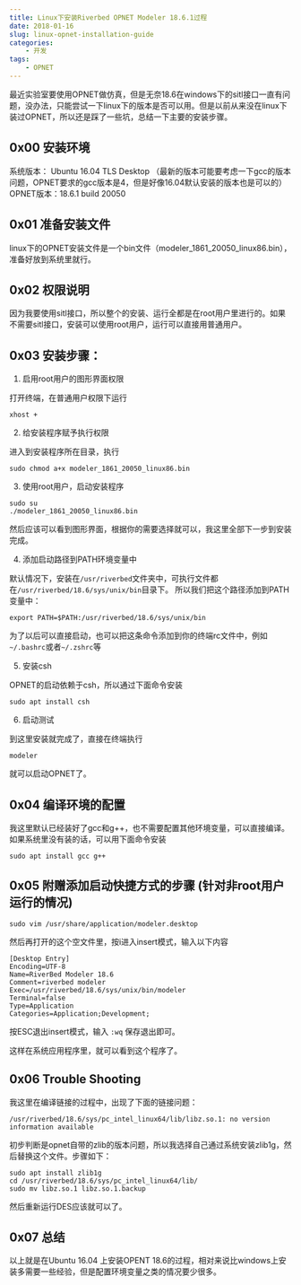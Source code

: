 ```yaml
---
title: Linux下安装Riverbed OPNET Modeler 18.6.1过程
date: 2018-01-16
slug: linux-opnet-installation-guide
categories:
    - 开发
tags:
    - OPNET
---
```


最近实验室要使用OPNET做仿真，但是无奈18.6在windows下的sitl接口一直有问题，没办法，只能尝试一下linux下的版本是否可以用。但是以前从来没在linux下装过OPNET，所以还是踩了一些坑，总结一下主要的安装步骤。

<!--more-->

## 0x00 安装环境
系统版本： Ubuntu 16.04 TLS Desktop （最新的版本可能要考虑一下gcc的版本问题，OPNET要求的gcc版本是4，但是好像16.04默认安装的版本也是可以的）
OPNET版本：18.6.1 build 20050

## 0x01 准备安装文件
linux下的OPNET安装文件是一个bin文件（modeler_1861_20050_linux86.bin），准备好放到系统里就行。

## 0x02 权限说明
因为我要使用sitl接口，所以整个的安装、运行全都是在root用户里进行的。如果不需要sitl接口，安装可以使用root用户，运行可以直接用普通用户。

## 0x03 安装步骤：
1. 启用root用户的图形界面权限

打开终端，在普通用户权限下运行
```
xhost +
```

2. 给安装程序赋予执行权限

进入到安装程序所在目录，执行
```
sudo chmod a+x modeler_1861_20050_linux86.bin
```

3. 使用root用户，启动安装程序

```
sudo su
./modeler_1861_20050_linux86.bin
```
然后应该可以看到图形界面，根据你的需要选择就可以，我这里全部下一步到安装完成。

4. 添加启动路径到PATH环境变量中

默认情况下，安装在`/usr/riverbed`文件夹中，可执行文件都在`/usr/riverbed/18.6/sys/unix/bin`目录下。
所以我们把这个路径添加到PATH变量中：
```
export PATH=$PATH:/usr/riverbed/18.6/sys/unix/bin
```
为了以后可以直接启动，也可以把这条命令添加到你的终端rc文件中，例如`~/.bashrc`或者`~/.zshrc`等

5. 安装csh

OPNET的启动依赖于csh，所以通过下面命令安装
```
sudo apt install csh
```

6. 启动测试

到这里安装就完成了，直接在终端执行
```
modeler
```
就可以启动OPNET了。

## 0x04 编译环境的配置
我这里默认已经装好了gcc和g++，也不需要配置其他环境变量，可以直接编译。如果系统里没有装的话，可以用下面命令安装
```
sudo apt install gcc g++
```

## 0x05 附赠添加启动快捷方式的步骤 (针对非root用户运行的情况)
```
sudo vim /usr/share/application/modeler.desktop
```
然后再打开的这个空文件里，按i进入insert模式，输入以下内容
```
[Desktop Entry]
Encoding=UTF-8
Name=RiverBed Modeler 18.6
Comment=riverbed modeler
Exec=/usr/riverbed/18.6/sys/unix/bin/modeler
Terminal=false
Type=Application
Categories=Application;Development;
```
按ESC退出insert模式，输入 `:wq` 保存退出即可。

这样在系统应用程序里，就可以看到这个程序了。


## 0x06 Trouble Shooting
我这里在编译链接的过程中，出现了下面的链接问题：
```
/usr/riverbed/18.6/sys/pc_intel_linux64/lib/libz.so.1: no version information available
```
初步判断是opnet自带的zlib的版本问题，所以我选择自己通过系统安装zlib1g，然后替换这个文件。步骤如下：
```
sudo apt install zlib1g
cd /usr/riverbed/18.6/sys/pc_intel_linux64/lib/
sudo mv libz.so.1 libz.so.1.backup
```
然后重新运行DES应该就可以了。


## 0x07 总结
以上就是在Ubuntu 16.04 上安装OPENT 18.6的过程，相对来说比windows上安装多需要一些经验，但是配置环境变量之类的情况要少很多。